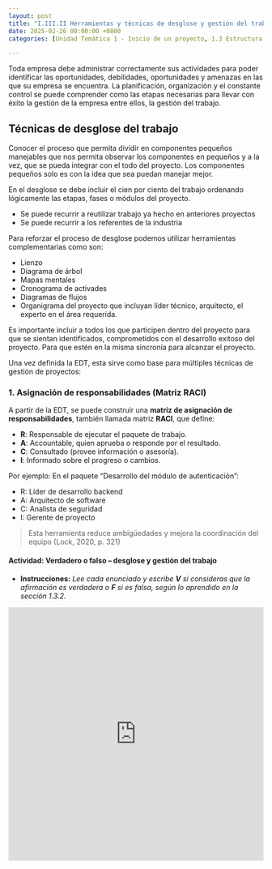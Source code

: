 ```yaml
---
layout: post
title: "I.III.II Herramientas y técnicas de desglose y gestión del trabajo"
date: 2025-02-26 00:00:00 +0800
categories: [Unidad Temática 1 - Inicio de un proyecto, 1.3 Estructura de desglose de trabajo]

---
```

Toda empresa debe administrar correctamente sus actividades para poder identificar las oportunidades, debilidades, oportunidades y amenazas en las que su empresa se encuentra. La planificación, organización y el constante control se puede comprender como las etapas  necesarias  para llevar con éxito la gestión de la empresa entre ellos, la gestión del trabajo.

## Técnicas de desglose del trabajo
Conocer el proceso que permita dividir en componentes pequeños manejables que nos permita observar los componentes en pequeños y a la vez, que se pueda integrar con el todo del proyecto. Los componentes pequeños solo es con la idea que sea puedan manejar mejor.

En el desglose se debe incluir el cien por ciento del trabajo ordenando lógicamente las etapas, fases o módulos del proyecto.
- Se puede recurrir a reutilizar trabajo ya hecho en anteriores proyectos
- Se puede recurrir a los referentes de la industria

Para reforzar el proceso de desglose podemos utilizar herramientas complementarias como son:
- Lienzo
- Diagrama de árbol
- Mapas mentales
- Cronograma de activades
- Diagramas de flujos
- Organigrama del proyecto que incluyan líder técnico, arquitecto, el experto en el área requerida.

Es importante incluir a todos los que participen dentro del proyecto para que se sientan identificados, comprometidos con el desarrollo exitoso del proyecto. Para que estén en la misma sincronía  para alcanzar el proyecto.

Una vez definida la EDT, esta sirve como base para múltiples técnicas de gestión de proyectos:

### 1. Asignación de responsabilidades (Matriz RACI)
A partir de la EDT, se puede construir una **matriz de asignación de responsabilidades**, también llamada matriz **RACI**, que define:
-	**R**: Responsable de ejecutar el paquete de trabajo.
-	**A**: Accountable, quien aprueba o responde por el resultado.
-	**C**: Consultado (provee información o asesoría).
-	**I**: Informado sobre el progreso o cambios.

Por ejemplo:
En el paquete “Desarrollo del módulo de autenticación”:
-	R: Líder de desarrollo backend
-	A: Arquitecto de software
-	C: Analista de seguridad
-	I: Gerente de proyecto

> Esta herramienta reduce ambigüedades y mejora la coordinación del equipo (Lock, 2020, p. 321)

#### Actividad: Verdadero o falso – desglose y gestión del trabajo
- **Instrucciones:** _Lee cada enunciado y escribe **V** si consideras que la afirmación es verdadera o **F** si es falsa, según lo aprendido en la sección 1.3.2._

<iframe src="https://wordwall.net/play/92316/961/375" style="border:0px;width:100%;height:500px" allowfullscreen="true" webkitallowfullscreen="true" mozallowfullscreen="true"></iframe>

